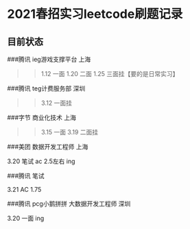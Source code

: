 # 2021春招实习leetcode刷题记录

## 目前状态

###腾讯  ieg游戏支撑平台  上海

>> 1.12   一面
>> 1.20   二面
>> 1.25   三面挂【要的是日常实习】

###腾讯  teg计费服务部  深圳

>> 3.12   一面挂

###字节 商业化技术  上海

>> 3.15   一面
>> 3.19   二面挂

###美团  数据开发工程师  上海

3.20   笔试 ac 2.5左右
ing

###腾讯  笔试

3.21   AC  1.75

###腾讯  pcg小鹅拼拼 大数据开发工程师  深圳

3.20   一面
ing




